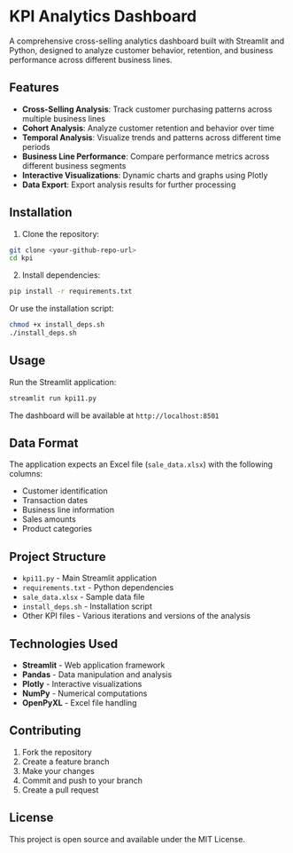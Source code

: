 # KPI Analytics Dashboard

A comprehensive cross-selling analytics dashboard built with Streamlit and Python, designed to analyze customer behavior, retention, and business performance across different business lines.

## Features

- **Cross-Selling Analysis**: Track customer purchasing patterns across multiple business lines
- **Cohort Analysis**: Analyze customer retention and behavior over time
- **Temporal Analysis**: Visualize trends and patterns across different time periods
- **Business Line Performance**: Compare performance metrics across different business segments
- **Interactive Visualizations**: Dynamic charts and graphs using Plotly
- **Data Export**: Export analysis results for further processing

## Installation

1. Clone the repository:
```bash
git clone <your-github-repo-url>
cd kpi
```

2. Install dependencies:
```bash
pip install -r requirements.txt
```

Or use the installation script:
```bash
chmod +x install_deps.sh
./install_deps.sh
```

## Usage

Run the Streamlit application:
```bash
streamlit run kpi11.py
```

The dashboard will be available at `http://localhost:8501`

## Data Format

The application expects an Excel file (`sale_data.xlsx`) with the following columns:
- Customer identification
- Transaction dates
- Business line information
- Sales amounts
- Product categories

## Project Structure

- `kpi11.py` - Main Streamlit application
- `requirements.txt` - Python dependencies
- `sale_data.xlsx` - Sample data file
- `install_deps.sh` - Installation script
- Other KPI files - Various iterations and versions of the analysis

## Technologies Used

- **Streamlit** - Web application framework
- **Pandas** - Data manipulation and analysis
- **Plotly** - Interactive visualizations
- **NumPy** - Numerical computations
- **OpenPyXL** - Excel file handling

## Contributing

1. Fork the repository
2. Create a feature branch
3. Make your changes
4. Commit and push to your branch
5. Create a pull request

## License

This project is open source and available under the MIT License. 